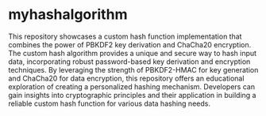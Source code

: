 # myhashalgorithm
 This repository showcases a custom hash function implementation that combines the power of PBKDF2 key derivation and ChaCha20 encryption. The custom hash algorithm provides a unique and secure way to hash input data, incorporating robust password-based key derivation and encryption techniques. By leveraging the strength of PBKDF2-HMAC for key generation and ChaCha20 for data encryption, this repository offers an educational exploration of creating a personalized hashing mechanism. Developers can gain insights into cryptographic principles and their application in building a reliable custom hash function for various data hashing needs.

